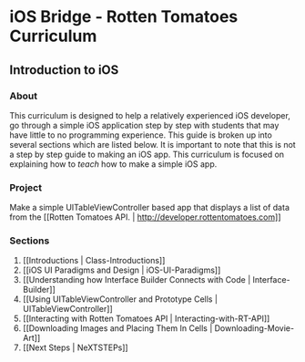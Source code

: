 iOS Bridge - Rotten Tomatoes Curriculum
===================

## Introduction to iOS

### About
This curriculum is designed to help a relatively experienced iOS developer, go through a simple iOS application step by step with students that may have little to no programming experience. This guide is broken up into several sections which are listed below. It is important to note that this is not a step by step guide to making an iOS app. This curriculum is focused on explaining how to _teach_ how to make a simple iOS app.

### Project
Make a simple UITableViewController based app that displays a list of data from the [[Rotten Tomatoes API. | http://developer.rottentomatoes.com]]

### Sections
1. [[Introductions | Class-Introductions]]
1. [[iOS UI Paradigms and Design | iOS-UI-Paradigms]]
1. [[Understanding how Interface Builder Connects with Code | Interface-Builder]]
1. [[Using UITableViewController and Prototype Cells | UITableViewController]]
1. [[Interacting with Rotten Tomatoes API | Interacting-with-RT-API]]
1. [[Downloading Images and Placing Them In Cells | Downloading-Movie-Art]]
1. [[Next Steps | NeXTSTEPs]]